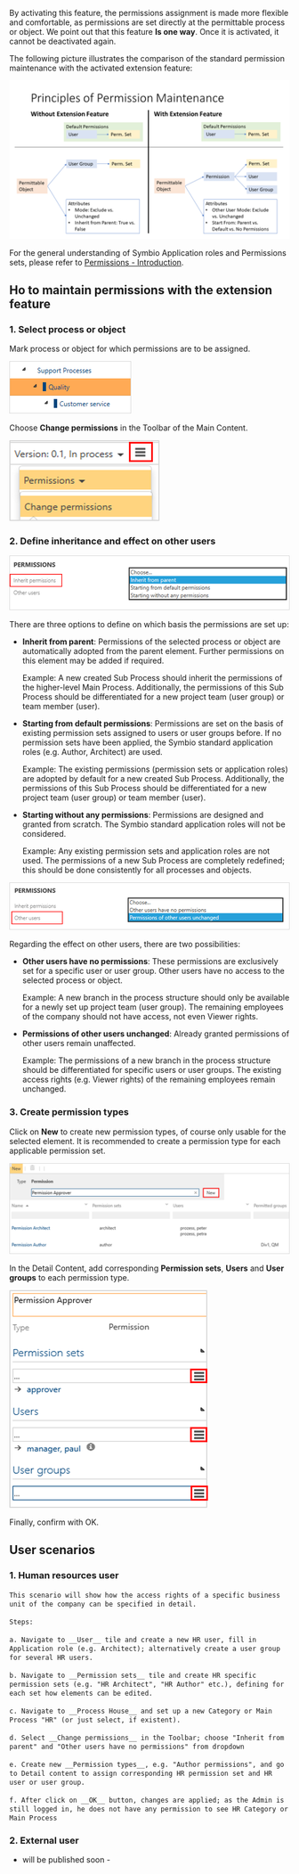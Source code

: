 By activating this feature, the permissions assignment is made more flexible and comfortable, as permissions are set directly at the permittable process or object. We point out that this feature __Is one way__. Once it is activated, it cannot be deactivated again.

The following picture illustrates the comparison of the standard permission maintenance with the activated extension feature:

![screen](./media/explanation-permissions.png)

For the general understanding of Symbio Application roles and Permissions sets, please refer to [Permissions - Introduction](https://docs.symbioworld.com/admin/administration/permissions/permissions/).

## Ho to maintain permissions with the extension feature

### 1. Select process or object

Mark process or object for which permissions are to be assigned.  

![screen](./media/mark-process.png)  

Choose __Change permissions__ in the Toolbar of the Main Content.

![screen](./media/change-permissions-toolbar.png)

### 2. Define inheritance and effect on other users 

![screen](./media/inherit_permissions.png)

There are three options to define on which basis the permissions are set up:

- __Inherit from parent__: Permissions of the selected process or object are automatically adopted from the parent element. Further permissions on this element may be added if required.

    Example: A new created Sub Process should inherit the permissions of the higher-level Main Process. Additionally, the permissions of this Sub Process should be differentiated for a new project team (user group) or team member (user). 

- __Starting from default permissions__: Permissions are set on the basis of existing permission sets assigned to users or user groups before. If no permission sets have been applied, the Symbio standard  application roles (e.g. Author, Architect) are used.

    Example: The existing permissions (permission sets or application roles) are adopted by default for a new created Sub Process. Additionally, the permissions of this Sub Process should be differentiated for a new project team (user group) or team member (user).

- __Starting without any permissions__: Permissions are designed and 
granted from scratch. The Symbio standard application roles will not be considered.

    Example: Any existing permission sets and application roles are not used. The permissions of a new Sub Process are completely redefined; this should be done consistently for all processes and objects.

![screen](./media/permissions_otherusers.png)

Regarding the effect on other users, there are two possibilities:

- __Other users have no permissions__: These permissions are exclusively set for a specific user or user group. Other users have no access to the selected process or object.

    Example: A new branch in the process structure should only be available for a newly set up project team (user group). The remaining employees of the company should not have access, not even Viewer rights.

- __Permissions of other users unchanged__: Already granted permissions of other users remain unaffected.

    Example: The permissions of a new branch in the process structure should be differentiated for specific users or user groups. The existing access rights (e.g. Viewer rights) of the remaining employees remain unchanged.

### 3. Create permission types

Click on __New__ to create new permission types, of course only usable for the selected element. It is recommended to create a permission type for each applicable permission set.

![screen](./media/permission-types.png)

In the Detail Content, add corresponding __Permission sets__, __Users__ and __User groups__ to each permission type.

![screen](./media/detail-permission-types.png)

Finally, confirm with OK.

## User scenarios

### 1. Human resources user

    This scenario will show how the access rights of a specific business unit of the company can be specified in detail.

    Steps:

    a. Navigate to __User__ tile and create a new HR user, fill in Application role (e.g. Architect); alternatively create a user group for several HR users.

    b. Navigate to __Permission sets__ tile and create HR specific permission sets (e.g. "HR Architect", "HR Author" etc.), defining for each set how elements can be edited.

    c. Navigate to __Process House__ and set up a new Category or Main Process "HR" (or just select, if existent). 

    d. Select __Change permissions__ in the Toolbar; choose "Inherit from parent" and "Other users have no permissions" from dropdown

    e. Create new __Permission types__, e.g. "Author permissions", and go to Detail content to assign corresponding HR permission set and HR user or user group.

    f. After click on __OK__ button, changes are applied; as the Admin is still logged in, he does not have any permission to see HR Category or Main Process


### 2. External user

- will be published soon -

